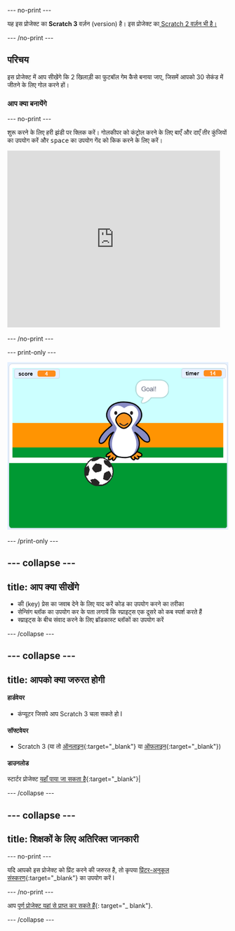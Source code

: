 --- no-print ---

यह इस प्रोजेक्ट का **Scratch 3** वर्ज़न (version) है। इस प्रोजेक्ट का[ Scratch 2 वर्ज़न भी है।](https://projects.raspberrypi.org/en/projects/beat-the-goalie-scratch2)

--- /no-print ---

## परिचय

इस प्रोजेक्ट में आप सीखेंगे कि 2 खिलाड़ी का फुटबॉल गेम कैसे बनाया जाए, जिसमें आपको 30 सेकंड में जीतने के लिए गोल करने हों।

### आप क्या बनायेंगे

--- no-print ---

शुरू करने के लिए हरी झंडी पर क्लिक करें। गोलकीपर को कंट्रोल करने के लिए बाएँ और दाएँ तीर कुंजियों का उपयोग करें और  <kbd>space</kbd> का उपयोग गेंद को किक करने के लिए करें।

<div class="scratch-preview">
  <iframe allowtransparency="true" width="485" height="402" src="https://scratch.mit.edu/projects/embed/285942132/?autostart=false" frameborder="0" scrolling="no"></iframe>
</div>

--- /no-print ---

--- print-only ---

![खेल का स्क्रीनशॉट](images/goalie-final.png)

--- /print-only ---

--- collapse ---
---
title: आप क्या सीखेंगे
---

- की (key) प्रेस का जवाब देने के लिए  याद करें कोड का उपयोग करने का तरीका
- सेन्सिंग ब्लॉक का उपयोग कर के पता लगायें कि स्प्राइट्स एक दूसरे को कब स्पर्श करते हैं
- स्प्राइट्स के बीच संवाद करने के लिए ब्रॉडकास्ट ब्लॉकों का उपयोग करें

--- /collapse ---

--- collapse ---
---
title: आपको क्या जरुरत होगी
---

#### हार्डवेयर

+ कंप्यूटर जिसपे आप  Scratch 3 चला सकते हो I

#### सॉफ्टवेयर

+ Scratch 3 (या तो [ऑनलाइन](http://rpf.io/scratchon){:target="_blank"} या [ऑफलाइन](http://rpf.io/scratchoff){:target="_blank"})

#### डाउनलोड

स्टार्टर प्रोजेक्ट [यहाँ पाया जा सकता है](http://rpf.io/p/en/beat-the-goalie-go){:target="_blank"}|

--- /collapse ---

--- collapse ---
---
title: शिक्षकों के लिए अतिरिक्त जानकारी
---

--- no-print ---

यदि आपको इस प्रोजेक्ट को प्रिंट करने की जरुरत है, तो कृपया [प्रिंटर-अनुकूल संस्करण](https://projects.raspberrypi.org/en/projects/beat-the-goalie/print){:target="_blank"} का उपयोग करें I

--- /no-print ---

आप [पूर्ण प्रोजेक्ट यहां से प्राप्त कर सकते हैं](http://rpf.io/p/en/beat-the-goalie-get){: target="_ blank"}.

--- /collapse ---
